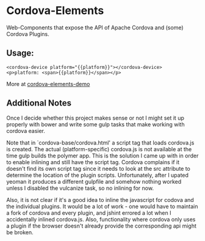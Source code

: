 # Cordova-Elements

Web-Components that expose the API of Apache Cordova and (some) Cordova Plugins. 
## Usage: 

    <cordova-device platform="{{platform}}"></cordova-device>
    <p>platform: <span>{{platform}}</span></p>

More at [cordova-elements-demo](https://github.com/florian-f/cordova-elements-demo)

## Additional Notes
Once I decide whether this project makes sense or not I might set it up properly with bower and write some gulp tasks that make working with cordova easier. 

Note that in `cordova-base/cordova.html' a script tag that loads cordova.js is created. The actual (platform-specific) cordova.js is not available at the time gulp builds the polymer app. This is the solution I came up with in order to enable inlining and still have the script tag.  Cordova complains if it doesn't find its own script tag since it needs to look at the src attribute to determine the location of the plugin scripts.
Unfortunately, after I upated yeoman it produces a different gulpfile and somehow nothing worked unless I disabled the vulcanize task, so no inlining for now.

Also, it is not clear if it's a good idea to inline the javascript for codova and the individual plugins. It would be a lot of work - one would have to maintain a fork of cordova and every plugin, and jshint errored a lot when I accidentally inlined cordova.js. Also, functionality where cordova only uses a plugin if the browser doesn't already provide the corresponding api might be broken.
